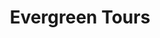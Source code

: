 ---
layout: info
type: Standard
title: Evergreen Tours
section: waterfall tours
logo: placeholder
ratings:
phone: "23050"
email:
address:
description:
---
